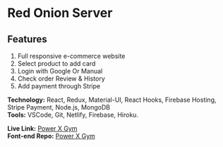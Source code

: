 # Red Onion Server


## Features 
1. Full responsive e-commerce website
2. Select product to add card
3. Login with Google Or Manual
4. Check order Review & History
5. Add payment through Stripe

**Technology:** React, Redux, Material-UI, React Hooks, Firebase Hosting, Stripe Payment, Node.js, MongoDB\
**Tools:** VSCode, Git, Netlify, Firebase, Hiroku.

**Live Link:** [Power X Gym](https://red-onion-simple-restaurant.web.app/)\
**Font-end Repo:** [Power X Gym](https://github.com/mdmaruf43/red-onion)